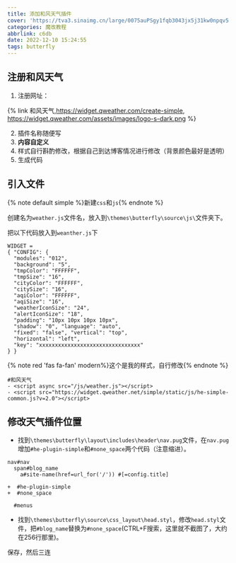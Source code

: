 ```yaml
---
title: 添加和风天气插件
cover: 'https://tva3.sinaimg.cn/large/0075auPSgy1fqb3043jx5j31kw0npqv5.jpg'
categories: 魔改教程
abbrlink: c6db
date: 2022-12-10 15:24:55
tags: butterfly
---
```


## 注册和风天气

1. 注册网址：

{% link 和风天气,https://widget.qweather.com/create-simple, https://widget.qweather.com/assets/images/logo-s-dark.png %}

2. 插件名称随便写
3. **内容自定义**
4. 样式自行斟酌修改，根据自己到达博客情况进行修改（背景颜色最好是透明）
5. 生成代码

## 引入文件

{% note default simple %}新建`css`和`js`{% endnote %}


创建名为`weather.js`文件名，放入到`\themes\butterfly\source\js\`文件夹下。

把以下代码放入到`weanther.js`下

```
WIDGET = 
{ "CONFIG": { 
  "modules": "012", 
  "background": "5", 
  "tmpColor": "FFFFFF", 
  "tmpSize": "16", 
  "cityColor": "FFFFFF", 
  "citySize": "16", 
  "aqiColor": "FFFFFF", 
  "aqiSize": "16", 
  "weatherIconSize": "24", 
  "alertIconSize": "18", 
  "padding": "10px 10px 10px 10px", 
  "shadow": "0", "language": "auto", 
  "fixed": "false", "vertical": "top", 
  "horizontal": "left", 
  "key": "xxxxxxxxxxxxxxxxxxxxxxxxxxxxxxxx" 
} }
```
{% note red 'fas fa-fan' modern%}这个是我的样式，自行修改{% endnote %}

```
#和风天气
- <script async src="/js/weather.js"></script>
- <script src="https://widget.qweather.net/simple/static/js/he-simple-common.js?v=2.0"></script>
```

## 修改天气插件位置

+ 找到`\themes\butterfly\layout\includes\header\nav.pug`文件，在`nav.pug`增加`#he-plugin-simple`和`#none_space`两个代码（注意缩进）。

```
nav#nav
  span#blog_name
    a#site-name(href=url_for('/')) #[=config.title]

+  #he-plugin-simple
+  #none_space

  #menus
```

+ 找到`\themes\butterfly\source\css_layout\head.styl`，修改`head.styl`文件，把`#blog_name`替换为`#none_space`(CTRL+F搜索，这里就不截图了，大约在256行那里)。


保存，然后三连



